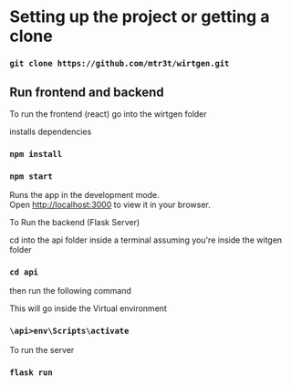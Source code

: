 
# Setting up the project or getting a clone

### `git clone https://github.com/mtr3t/wirtgen.git`



## Run frontend and backend

To run the frontend (react) go into the wirtgen folder

installs dependencies
### `npm install`

### `npm start`

Runs the app in the development mode.\
Open [http://localhost:3000](http://localhost:3000) to view it in your browser.


To Run the backend (Flask Server)

cd into the api folder inside a terminal assuming you're inside the witgen folder

### `cd api`

then run the following command

This will go inside the Virtual environment
### `\api>env\Scripts\activate`


To run the server

### `flask run`
